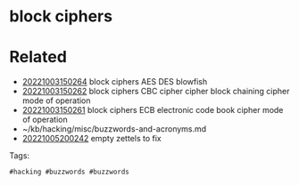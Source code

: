 # block ciphers

# Related

- [20221003150264](/zet/20221003150264/README.md) block ciphers AES DES blowfish
- [20221003150262](/zet/20221003150262/README.md) block ciphers CBC cipher cipher block chaining cipher mode of operation
- [20221003150261](/zet/20221003150261/README.md) block ciphers ECB electronic code book cipher mode of operation
- ~/kb/hacking/misc/buzzwords-and-acronyms.md
- [20221005200242](/zet/20221005200242/README.md) empty zettels to fix

Tags:

    #hacking #buzzwords #buzzwords 

